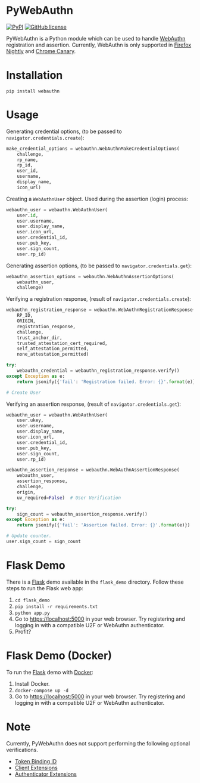 # PyWebAuthn

[![PyPI](https://img.shields.io/pypi/v/webauthn.svg)](https://pypi.python.org/pypi/webauthn)
[![GitHub license](https://img.shields.io/badge/license-BSD-blue.svg)](https://raw.githubusercontent.com/duo-labs/py_webauthn/master/LICENSE)

PyWebAuthn is a Python module which can be used to handle [WebAuthn][1] registration and assertion. Currently, WebAuthn is only supported in [Firefox Nightly][2] and [Chrome Canary][3].

# Installation

`pip install webauthn`

# Usage

Generating credential options, (to be passed to `navigator.credentials.create`):
```python
make_credential_options = webauthn.WebAuthnMakeCredentialOptions(
    challenge,
    rp_name,
    rp_id,
    user_id,
    username,
    display_name,
    icon_url)
```

Creating a `WebAuthnUser` object. Used during the assertion (login) process:
```python
webauthn_user = webauthn.WebAuthnUser(
    user.id,
    user.username,
    user.display_name,
    user.icon_url,
    user.credential_id,
    user.pub_key,
    user.sign_count,
    user.rp_id)
```

Generating assertion options, (to be passed to `navigator.credentials.get`):
```python
webauthn_assertion_options = webauthn.WebAuthnAssertionOptions(
    webauthn_user,
    challenge)
```

Verifying a registration response, (result of `navigator.credentials.create`):
```python
webauthn_registration_response = webauthn.WebAuthnRegistrationResponse(
    RP_ID,
    ORIGIN,
    registration_response,
    challenge,
    trust_anchor_dir,
    trusted_attestation_cert_required,
    self_attestation_permitted,
    none_attestation_permitted)

try:
    webauthn_credential = webauthn_registration_response.verify()
except Exception as e:
    return jsonify({'fail': 'Registration failed. Error: {}'.format(e)})

# Create User
```

Verifying an assertion response, (result of `navigator.credentials.get`):
```python
webauthn_user = webauthn.WebAuthnUser(
    user.ukey,
    user.username,
    user.display_name,
    user.icon_url,
    user.credential_id,
    user.pub_key,
    user.sign_count,
    user.rp_id)

webauthn_assertion_response = webauthn.WebAuthnAssertionResponse(
    webauthn_user,
    assertion_response,
    challenge,
    origin,
    uv_required=False)  # User Verification

try:
    sign_count = webauthn_assertion_response.verify()
except Exception as e:
    return jsonify({'fail': 'Assertion failed. Error: {}'.format(e)})

# Update counter.
user.sign_count = sign_count
```

# Flask Demo

There is a [Flask][4] demo available in the `flask_demo` directory. Follow these steps to run the Flask web app:

1. `cd flask_demo`
2. `pip install -r requirements.txt`
3. `python app.py`
4. Go to [https://localhost:5000][5] in your web browser. Try registering and logging in with a compatible U2F or WebAuthn authenticator.
5. Profit?

# Flask Demo (Docker)

To run the [Flask][4] demo with [Docker][6]:

1. Install Docker.
2. `docker-compose up -d`
3. Go to [https://localhost:5000][5] in your web browser. Try registering and logging in with a compatible U2F or WebAuthn authenticator.

# Note

Currently, PyWebAuthn does not support performing the following optional verifications.

* [Token Binding ID][7]
* [Client Extensions][8]
* [Authenticator Extensions][9]

[1]: https://www.w3.org/TR/webauthn/
[2]: https://www.mozilla.org/en-US/firefox/channel/desktop/
[3]: https://www.google.com/chrome/browser/canary.html
[4]: http://flask.pocoo.org/
[5]: https://localhost:5000
[6]: https://www.docker.com/
[7]: https://www.w3.org/TR/webauthn/#dom-collectedclientdata-tokenbindingid
[8]: https://www.w3.org/TR/webauthn/#dom-collectedclientdata-clientextensions
[9]: https://www.w3.org/TR/webauthn/#dom-collectedclientdata-authenticatorextensions
